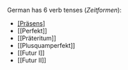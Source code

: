 German has 6 verb tenses (*Zeitformen*): 

* [[Präsens]](Present)
* [[Perfekt]]
* [[Präteritum]]
* [[Plusquamperfekt]]
* [[Futur I]]
* [[Futur II]]

